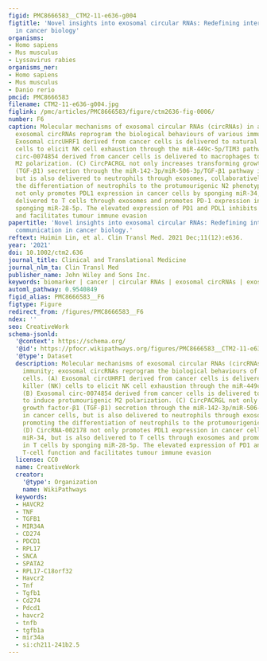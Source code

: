 ```yaml
---
figid: PMC8666583__CTM2-11-e636-g004
figtitle: 'Novel insights into exosomal circular RNAs: Redefining intercellular communication
  in cancer biology'
organisms:
- Homo sapiens
- Mus musculus
- Lyssavirus rabies
organisms_ner:
- Homo sapiens
- Mus musculus
- Danio rerio
pmcid: PMC8666583
filename: CTM2-11-e636-g004.jpg
figlink: /pmc/articles/PMC8666583/figure/ctm2636-fig-0006/
number: F6
caption: Molecular mechanisms of exosomal circular RNAs (circRNAs) in antitumour immunity;
  exosomal circRNAs reprogram the biological behaviours of various immune cells. (A)
  Exosomal circUHRF1 derived from cancer cells is delivered to natural killer (NK)
  cells to elicit NK cell exhaustion through the miR‐449c‐5p/TIM3 pathway. (B) Exosomal
  circ‐0074854 derived from cancer cells is delivered to macrophages to induce protumourigenic
  M2 polarization. (C) CircPACRGL not only increases transforming growth factor‐β1
  (TGF‐β1) secretion through the miR‐142‐3p/miR‐506‐3p/TGF‐β1 pathway in cancer cells,
  but is also delivered to neutrophils through exosomes, collaboratively promoting
  the differentiation of neutrophils to the protumourigenic N2 phenotype. (D) CircRNA‐002178
  not only promotes PDL1 expression in cancer cells by sponging miR‐34, but is also
  delivered to T cells through exosomes and promotes PD‐1 expression in T cells by
  sponging miR‐28‐5p. The elevated expression of PD1 and PDL1 inhibits T‐cell function
  and facilitates tumour immune evasion
papertitle: 'Novel insights into exosomal circular RNAs: Redefining intercellular
  communication in cancer biology.'
reftext: Huimin Lin, et al. Clin Transl Med. 2021 Dec;11(12):e636.
year: '2021'
doi: 10.1002/ctm2.636
journal_title: Clinical and Translational Medicine
journal_nlm_ta: Clin Transl Med
publisher_name: John Wiley and Sons Inc.
keywords: biomarker | cancer | circular RNAs | exosomal circRNAs | exosomes
automl_pathway: 0.9540849
figid_alias: PMC8666583__F6
figtype: Figure
redirect_from: /figures/PMC8666583__F6
ndex: ''
seo: CreativeWork
schema-jsonld:
  '@context': https://schema.org/
  '@id': https://pfocr.wikipathways.org/figures/PMC8666583__CTM2-11-e636-g004.html
  '@type': Dataset
  description: Molecular mechanisms of exosomal circular RNAs (circRNAs) in antitumour
    immunity; exosomal circRNAs reprogram the biological behaviours of various immune
    cells. (A) Exosomal circUHRF1 derived from cancer cells is delivered to natural
    killer (NK) cells to elicit NK cell exhaustion through the miR‐449c‐5p/TIM3 pathway.
    (B) Exosomal circ‐0074854 derived from cancer cells is delivered to macrophages
    to induce protumourigenic M2 polarization. (C) CircPACRGL not only increases transforming
    growth factor‐β1 (TGF‐β1) secretion through the miR‐142‐3p/miR‐506‐3p/TGF‐β1 pathway
    in cancer cells, but is also delivered to neutrophils through exosomes, collaboratively
    promoting the differentiation of neutrophils to the protumourigenic N2 phenotype.
    (D) CircRNA‐002178 not only promotes PDL1 expression in cancer cells by sponging
    miR‐34, but is also delivered to T cells through exosomes and promotes PD‐1 expression
    in T cells by sponging miR‐28‐5p. The elevated expression of PD1 and PDL1 inhibits
    T‐cell function and facilitates tumour immune evasion
  license: CC0
  name: CreativeWork
  creator:
    '@type': Organization
    name: WikiPathways
  keywords:
  - HAVCR2
  - TNF
  - TGFB1
  - MIR34A
  - CD274
  - PDCD1
  - RPL17
  - SNCA
  - SPATA2
  - RPL17-C18orf32
  - Havcr2
  - Tnf
  - Tgfb1
  - Cd274
  - Pdcd1
  - havcr2
  - tnfb
  - tgfb1a
  - mir34a
  - si:ch211-241b2.5
---
```

